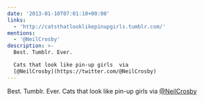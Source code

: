 ```yaml
---
date: '2013-01-10T07:01:10+00:00'
links:
  - 'http://catsthatlooklikepinupgirls.tumblr.com/'
mentions:
  - '@NeilCrosby'
description: >-
  Best. Tumblr. Ever.

  Cats that look like pin-up girls  via
  [@NeilCrosby](https://twitter.com/@NeilCrosby)
---
```

Best. Tumblr. Ever.
Cats that look like pin-up girls  via [@NeilCrosby](https://twitter.com/@NeilCrosby)
